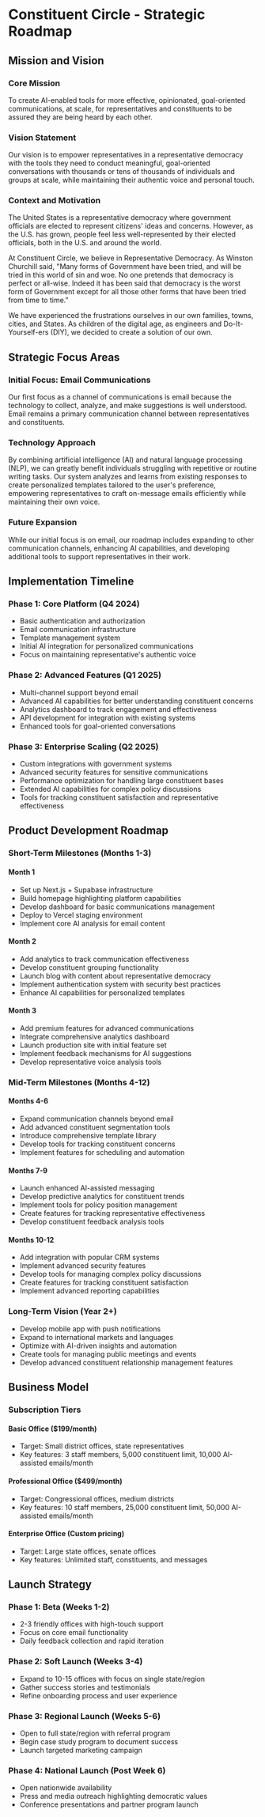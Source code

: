 # Constituent Circle - Strategic Roadmap

## Mission and Vision

### Core Mission
To create AI-enabled tools for more effective, opinionated, goal-oriented communications, at scale, for representatives and constituents to be assured they are being heard by each other.

### Vision Statement
Our vision is to empower representatives in a representative democracy with the tools they need to conduct meaningful, goal-oriented conversations with thousands or tens of thousands of individuals and groups at scale, while maintaining their authentic voice and personal touch.

### Context and Motivation
The United States is a representative democracy where government officials are elected to represent citizens' ideas and concerns. However, as the U.S. has grown, people feel less well-represented by their elected officials, both in the U.S. and around the world.

At Constituent Circle, we believe in Representative Democracy. As Winston Churchill said, "Many forms of Government have been tried, and will be tried in this world of sin and woe. No one pretends that democracy is perfect or all-wise. Indeed it has been said that democracy is the worst form of Government except for all those other forms that have been tried from time to time."

We have experienced the frustrations ourselves in our own families, towns, cities, and States. As children of the digital age, as engineers and Do-It-Yourself-ers (DIY), we decided to create a solution of our own.

## Strategic Focus Areas

### Initial Focus: Email Communications
Our first focus as a channel of communications is email because the technology to collect, analyze, and make suggestions is well understood. Email remains a primary communication channel between representatives and constituents.

### Technology Approach
By combining artificial intelligence (AI) and natural language processing (NLP), we can greatly benefit individuals struggling with repetitive or routine writing tasks. Our system analyzes and learns from existing responses to create personalized templates tailored to the user's preference, empowering representatives to craft on-message emails efficiently while maintaining their own voice.

### Future Expansion
While our initial focus is on email, our roadmap includes expanding to other communication channels, enhancing AI capabilities, and developing additional tools to support representatives in their work.

## Implementation Timeline

### Phase 1: Core Platform (Q4 2024)
- Basic authentication and authorization
- Email communication infrastructure
- Template management system
- Initial AI integration for personalized communications
- Focus on maintaining representative's authentic voice

### Phase 2: Advanced Features (Q1 2025)
- Multi-channel support beyond email
- Advanced AI capabilities for better understanding constituent concerns
- Analytics dashboard to track engagement and effectiveness
- API development for integration with existing systems
- Enhanced tools for goal-oriented conversations

### Phase 3: Enterprise Scaling (Q2 2025)
- Custom integrations with government systems
- Advanced security features for sensitive communications
- Performance optimization for handling large constituent bases
- Extended AI capabilities for complex policy discussions
- Tools for tracking constituent satisfaction and representative effectiveness

## Product Development Roadmap

### Short-Term Milestones (Months 1-3)

#### Month 1
- Set up Next.js + Supabase infrastructure
- Build homepage highlighting platform capabilities
- Develop dashboard for basic communications management
- Deploy to Vercel staging environment
- Implement core AI analysis for email content

#### Month 2
- Add analytics to track communication effectiveness
- Develop constituent grouping functionality
- Launch blog with content about representative democracy
- Implement authentication system with security best practices
- Enhance AI capabilities for personalized templates

#### Month 3
- Add premium features for advanced communications
- Integrate comprehensive analytics dashboard
- Launch production site with initial feature set
- Implement feedback mechanisms for AI suggestions
- Develop representative voice analysis tools

### Mid-Term Milestones (Months 4-12)

#### Months 4-6
- Expand communication channels beyond email
- Add advanced constituent segmentation tools
- Introduce comprehensive template library
- Develop tools for tracking constituent concerns
- Implement features for scheduling and automation

#### Months 7-9
- Launch enhanced AI-assisted messaging
- Develop predictive analytics for constituent trends
- Implement tools for policy position management
- Create features for tracking representative effectiveness
- Develop constituent feedback analysis tools

#### Months 10-12
- Add integration with popular CRM systems
- Implement advanced security features
- Develop tools for managing complex policy discussions
- Create features for tracking constituent satisfaction
- Implement advanced reporting capabilities

### Long-Term Vision (Year 2+)
- Develop mobile app with push notifications
- Expand to international markets and languages
- Optimize with AI-driven insights and automation
- Create tools for managing public meetings and events
- Develop advanced constituent relationship management features

## Business Model

### Subscription Tiers

#### Basic Office ($199/month)
- Target: Small district offices, state representatives
- Key features: 3 staff members, 5,000 constituent limit, 10,000 AI-assisted emails/month

#### Professional Office ($499/month)
- Target: Congressional offices, medium districts
- Key features: 10 staff members, 25,000 constituent limit, 50,000 AI-assisted emails/month

#### Enterprise Office (Custom pricing)
- Target: Large state offices, senate offices
- Key features: Unlimited staff, constituents, and messages

## Launch Strategy

### Phase 1: Beta (Weeks 1-2)
- 2-3 friendly offices with high-touch support
- Focus on core email functionality
- Daily feedback collection and rapid iteration

### Phase 2: Soft Launch (Weeks 3-4)
- Expand to 10-15 offices with focus on single state/region
- Gather success stories and testimonials
- Refine onboarding process and user experience

### Phase 3: Regional Launch (Weeks 5-6)
- Open to full state/region with referral program
- Begin case study program to document success
- Launch targeted marketing campaign

### Phase 4: National Launch (Post Week 6)
- Open nationwide availability
- Press and media outreach highlighting democratic values
- Conference presentations and partner program launch
